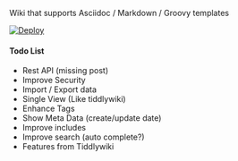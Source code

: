 Wiki that supports Asciidoc / Markdown / Groovy templates

[![Deploy](https://www.herokucdn.com/deploy/button.svg)](https://heroku.com/deploy?template=https://github.com/adamatti/wiki)

#### Todo List
* Rest API (missing post)
* Improve Security
* Import / Export data
* Single View (Like tiddlywiki)
* Enhance Tags
* Show Meta Data (create/update date)
* Improve includes
* Improve search (auto complete?)
* Features from Tiddlywiki
